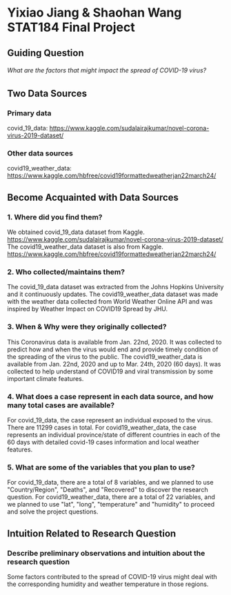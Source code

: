 # Yixiao Jiang & Shaohan Wang STAT184 Final Project

## Guiding Question
###### What are the factors that might impact the spread of COVID-19 virus?

## Two Data Sources
### Primary data 
covid_19_data: <https://www.kaggle.com/sudalairajkumar/novel-corona-virus-2019-dataset/>
### Other data sources 
covid19_weather_data: <https://www.kaggle.com/hbfree/covid19formattedweatherjan22march24/>

## Become Acquainted with Data Sources
### 1. Where did you find them?
We obtained covid_19_data dataset from Kaggle. 
<https://www.kaggle.com/sudalairajkumar/novel-corona-virus-2019-dataset/>
The covid19_weather_data dataset is also from Kaggle.
<https://www.kaggle.com/hbfree/covid19formattedweatherjan22march24/>
### 2. Who collected/maintains them?
The covid_19_data dataset was extracted from the Johns Hopkins University and it continuously updates. 
The covid19_weather_data dataset was made with the weather data collected from World Weather Online API and was inspired by Weather Impact on COVID19 Spread by JHU. 
### 3. When & Why were they originally collected?
This Coronavirus data is available from Jan. 22nd, 2020. It was collected to predict how and when the virus would end and provide timely condition of the spreading of the virus to the public.
The covid19_weather_data is available from Jan. 22nd, 2020 and up to Mar. 24th, 2020 (60 days). It was collected to help understand of COVID19 and viral transmission by some important climate features.
### 4. What does a case represent in each data source, and how many total cases are available?
For covid_19_data, the case represent an individual exposed to the virus. There are 11299 cases in total. 
For covid19_weather_data, the case represents an individual province/state of different countries in each of the 60 days with detailed covid-19 cases information and local weather features. 
### 5. What are some of the variables that you plan to use?
For covid_19_data, there are a total of 8 variables, and we planned to use "Country/Region",  "Deaths", and "Recovered" to discover the research question. 
For covid19_weather_data, there are a total of 22 variables, and we planned to use "lat", "long", "temperature" and "humidity" to proceed and solve the project questions.

## Intuition Related to Research Question
### Describe preliminary observations and intuition about the research question
Some factors contributed to the spread of COVID-19 virus might deal with the corresponding humidity and weather temperature in those regions.
